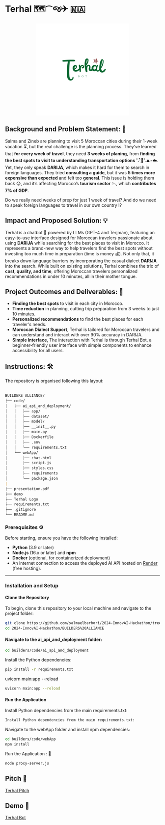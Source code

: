 # Terhal 🗺️⁀જ✈︎ 🇲🇦

<div align="center">
    <img src = "./Terhal_bot.png" alt = "terhal logo" width = "300px" height = "300px" >
</div>

##  Background and Problem Statement: 💢

Salma and Zineb are planning to visit 5 Moroccan cities during their 1-week vacation ⏳, but the real challenge is the planning process. They’ve learned that **for every week of travel**, they need **3 weeks of planing**, from **finding the best spots to visit to understanding transportation options** ˚˖𓍢ִ໋🍃˚.⛰️⋆☁️. Yet, they only speak **DARIJA**, which makes it hard for them to search in foreign languages. They tried **consulting a guide**, but it was **5 times more expensive than expected** and felt too **general**. This issue is holding them back 😟, and it’s affecting Morocco’s **tourism sector** 📉, which **contributes 7% of GDP**. 

Do we really need weeks of prep for just 1 week of travel? And do we need to speak foreign languages to travel in our own country ⁉️


##  Impact and Proposed Solution: 💡

Terhal is a chatbot 🤖 powered by LLMs (GPT-4 and Terjman), featuring an easy-to-use interface designed for Moroccan travelers passionate about using **DARIJA** while searching for the best places to visit in Morocco. It represents a brand-new way to help travelers find the best spots without investing too much time in preparation (time is money 💰). Not only that, it breaks down language barriers by incorporating the casual dialect **DARIJA** into the search. While built on existing solutions, Terhal combines the trio of **cost, quality, and time**, offering Moroccan travelers personalized recommendations in under 10 minutes, all in their mother tongue.

##  Project Outcomes and Deliverables: 🎯

- **Finding the best spots** to visit in each city in Morocco.
- **Time reduction** in planning, cutting trip preparation from 3 weeks to just 10 minutes.
- **Personalized recommendations** to find the best places for each traveler's needs.
- **Moroccan Dialect Support**, Terhal is tailored for Moroccan travelers and can understand and interact with over 90% accuracy in DARIJA.
- **Simple Interface**, The interaction with Terhal is through Terhal Bot, a beginner-friendly user interface with simple components to enhance accessibility for all users.

##  Instructions: 🛠️

The repository is organised following this layout:

```markdown

BUILDERS ALLIANCE/
├── code/
│   ├── ai_api_and_deployment/
│   │   ├── app/
│   │   ├── dataset/
│   │   ├── model/
│   │   ├── __init__.py
│   │   ├── main.py
│   │   ├── Dockerfile
│   │   ├── .env
│   │   └── requirements.txt
│   └── webApp/
│       ├── chat.html
│       ├── script.js
│       ├── styles.css
│       ├── requirements
│       └── package.json
|
├── presentation.pdf
├── demo
├── Terhal Logo
├── requirements.txt
├── .gitignore
└── README.md

```

### Prerequisites ⚙️

Before starting, ensure you have the following installed:
- **Python** (3.9 or later)
- **Node.js** (16.x or later) and **npm**
- **Docker** (optional, for containerized deployment)
- An internet connection to access the deployed AI API hosted on [Render](https://render.com) (free hosting).

---

### Installation and Setup

#### Clone the Repository

To begin, clone this repository to your local machine and navigate to the project folder:

```bash
git clone https://github.com/salmaelbarbori/2024-InnovAI-Hackathon/tree/main/BUILDERS%20ALLIANCE
cd 2024-InnovAI-Hackathon/BUILDERS%20ALLIANCE
```

#### Navigate to the **ai_api_and_deployment** folder:

```bash
cd builders/code/ai_api_and_deployment
```

Install the Python dependencies:

```bash
pip install -r requirements.txt
```

uvicorn main:app --reload

```bash
uvicorn main:app --reload
```

#### Run the Application 

Install Python dependencies from the main requirements.txt:

```bash
Install Python dependencies from the main requirements.txt:
```

Navigate to the webApp folder and install npm dependencies:

 ```bash
cd builders/code/webApp
npm install
```

Run the Application : 🔮

```bash
node proxy-server.js
 ```

 ## Pitch 🎤
 
[Terhal Pitch](https://drive.google.com/file/d/10b7Zw1034V-roZMKNyduOkKAPS2VeWRz/view?usp=sharing)

 ## Demo 🔮

[Terhal Bot](https://drive.google.com/file/d/1JIDRnFU8lKGONttrHCC4TfDb2P7j8hXG/view?usp=sharing)